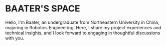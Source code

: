 # BAATER'S SPACE

 Hello, I'm Baater, an undergraduate from Northeastern University in China, majoring in Robotics Engineering. Here, I share my project experiences and technical insights, and I look forward to engaging in thoughtful discussions with you.
